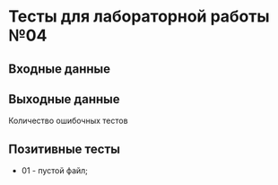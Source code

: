 # Тесты для лабораторной работы №04

## Входные данные

## Выходные данные
Количество ошибочных тестов

## Позитивные тесты
- 01 - пустой файл;

